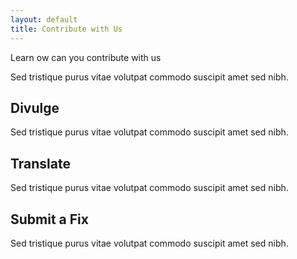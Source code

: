 ```yaml
---
layout: default
title: Contribute with Us
---
```



Learn ow can you contribute with us

Sed tristique purus vitae volutpat commodo suscipit amet sed nibh.


## Divulge
Sed tristique purus vitae volutpat commodo suscipit amet sed nibh.


## Translate
Sed tristique purus vitae volutpat commodo suscipit amet sed nibh.


## Submit a Fix
Sed tristique purus vitae volutpat commodo suscipit amet sed nibh.

